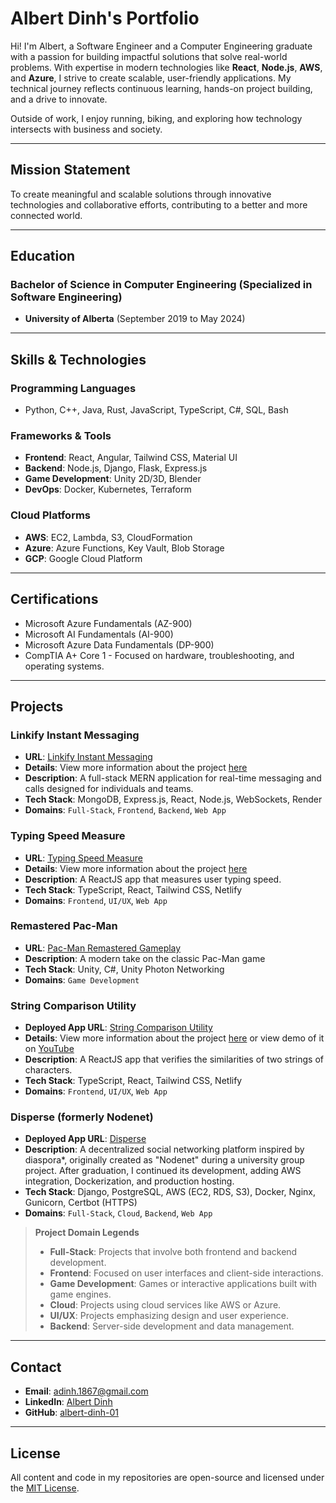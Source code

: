 # Albert Dinh's Portfolio

Hi! I'm Albert, a Software Engineer and a Computer Engineering graduate with a passion for building impactful solutions that solve real-world problems. With expertise in modern technologies like **React**, **Node.js**, **AWS**, and **Azure**, I strive to create scalable, user-friendly applications. My technical journey reflects continuous learning, hands-on project building, and a drive to innovate.

Outside of work, I enjoy running, biking, and exploring how technology intersects with business and society.

---

## Mission Statement

To create meaningful and scalable solutions through innovative technologies and collaborative efforts, contributing to a better and more connected world.

---

## Education

### Bachelor of Science in Computer Engineering (Specialized in Software Engineering)

- **University of Alberta** (September 2019 to May 2024)

---

## Skills & Technologies

### Programming Languages

- Python, C++, Java, Rust, JavaScript, TypeScript, C#, SQL, Bash

### Frameworks & Tools

- **Frontend**: React, Angular, Tailwind CSS, Material UI
- **Backend**: Node.js, Django, Flask, Express.js
- **Game Development**: Unity 2D/3D, Blender
- **DevOps**: Docker, Kubernetes, Terraform

### Cloud Platforms

- **AWS**: EC2, Lambda, S3, CloudFormation
- **Azure**: Azure Functions, Key Vault, Blob Storage
- **GCP**: Google Cloud Platform

---

## Certifications

- Microsoft Azure Fundamentals (AZ-900)
- Microsoft AI Fundamentals (AI-900)
- Microsoft Azure Data Fundamentals (DP-900)
- CompTIA A+ Core 1 - Focused on hardware, troubleshooting, and operating systems.

---

## Projects

### Linkify Instant Messaging

- **URL**: [Linkify Instant Messaging](https://linkify-front-33uh.onrender.com/)
- **Details**: View more information about the project [here](#)
- **Description**: A full-stack MERN application for real-time messaging and calls designed for individuals and teams.
- **Tech Stack**: MongoDB, Express.js, React, Node.js, WebSockets, Render
- **Domains**: `Full-Stack`, `Frontend`, `Backend`, `Web App`

### Typing Speed Measure

- **URL**: [Typing Speed Measure](https://peaceful-muffin-0fc3d6.netlify.app/)
- **Details**: View more information about the project [here](https://github.com/albert-dinh-01/TypingTest)
- **Description**: A ReactJS app that measures user typing speed.
- **Tech Stack**: TypeScript, React, Tailwind CSS, Netlify
- **Domains**: `Frontend`, `UI/UX`, `Web App`

### Remastered Pac-Man

- **URL**: [Pac-Man Remastered Gameplay](https://docs.google.com/presentation/d/1WdvFVx0A8iM3CwuGCEXK2dJr6snJWucXzj0oMgZ4gss/edit#slide=id.p1)
- **Description**: A modern take on the classic Pac-Man game
- **Tech Stack**: Unity, C#, Unity Photon Networking
- **Domains**: `Game Development`

### String Comparison Utility

- **Deployed App URL**: [String Comparison Utility](https://scintillating-cascaron-956662.netlify.app/)
- **Details**: View more information about the project [here](https://github.com/albert-dinh-01/stringComparison) or view demo of it on [YouTube](https://youtu.be/QHF0wP_412k)
- **Description**: A ReactJS app that verifies the similarities of two strings of characters.
- **Tech Stack**: TypeScript, React, Tailwind CSS, Netlify
- **Domains**: `Frontend`, `UI/UX`, `Web App`

### Disperse (formerly Nodenet)

- **Deployed App URL**: [Disperse](https://www.mydisperse.xyz/)
- **Description**: A decentralized social networking platform inspired by diaspora\*, originally created as "Nodenet" during a university group project. After graduation, I continued its development, adding AWS integration, Dockerization, and production hosting.
- **Tech Stack**: Django, PostgreSQL, AWS (EC2, RDS, S3), Docker, Nginx, Gunicorn, Certbot (HTTPS)
- **Domains**: `Full-Stack`, `Cloud`, `Backend`, `Web App`

> **Project Domain Legends**
>
> - **Full-Stack**: Projects that involve both frontend and backend development.
> - **Frontend**: Focused on user interfaces and client-side interactions.
> - **Game Development**: Games or interactive applications built with game engines.
> - **Cloud**: Projects using cloud services like AWS or Azure.
> - **UI/UX**: Projects emphasizing design and user experience.
> - **Backend**: Server-side development and data management.

---

## Contact

- **Email**: [adinh.1867@gmail.com](mailto:adinh.1867@gmail.com)
- **LinkedIn**: [Albert Dinh](https://www.linkedin.com/in/albertdinh19/)
- **GitHub**: [albert-dinh-01](https://github.com/albert-dinh-01/)

---

## License

All content and code in my repositories are open-source and licensed under the [MIT License](https://opensource.org/licenses/MIT).
